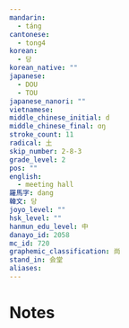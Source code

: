 ```yaml
---
mandarin:
  - táng
cantonese:
  - tong4
korean:
  - 당
korean_native: ""
japanese:
  - DOU
  - TOU
japanese_nanori: ""
vietnamese:
middle_chinese_initial: d
middle_chinese_final: ɑŋ
stroke_count: 11
radical: 土
skip_number: 2-8-3
grade_level: 2
pos: ""
english:
  - meeting hall
羅馬字: dang
韓文: 당
joyo_level: ""
hsk_level: ""
hanmun_edu_level: 中
danayo_id: 2058
mc_id: 720
graphemic_classification: 尚
stand_in: 会堂
aliases:
---
```


# Notes
